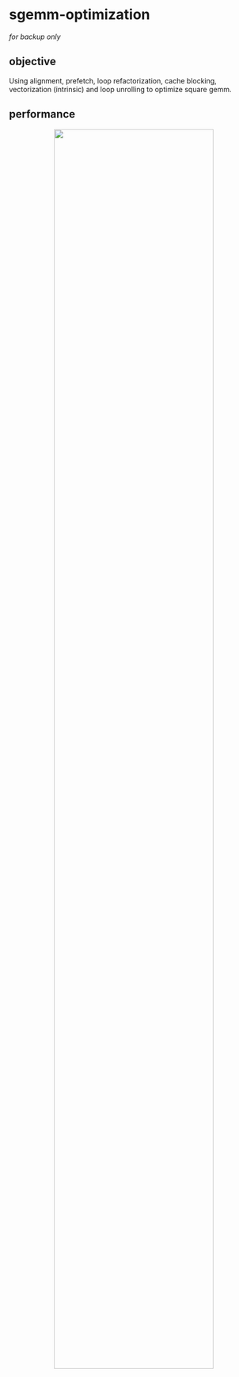 # sgemm-optimization
*for backup only*
## objective
Using alignment, prefetch, loop refactorization, cache blocking, vectorization (intrinsic) and loop unrolling to optimize square gemm.

## performance

<div align=center><img width=80% src="https://user-images.githubusercontent.com/61134581/139575491-0425503a-40a7-4fd8-84d1-6ee6e075664c.jpg"/></div>
